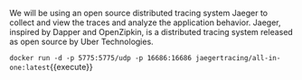 We will be using an open source distributed tracing system Jaeger to collect and view the traces and analyze the application behavior. Jaeger, inspired by Dapper and OpenZipkin, is a distributed tracing system released as open source by Uber Technologies.

`docker run -d -p 5775:5775/udp -p 16686:16686 jaegertracing/all-in-one:latest`{{execute}}
